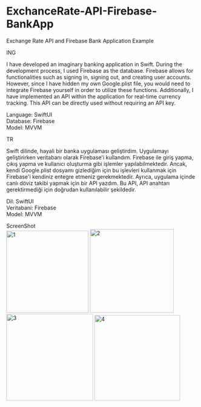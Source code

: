 # ExchanceRate-API-Firebase-BankApp
 Exchange Rate API and Firebase Bank Application Example

ING

I have developed an imaginary banking application in Swift. During the development process, I used Firebase as the database. Firebase allows for functionalities such as signing in, signing out, and creating user accounts. However, since I have hidden my own Google.plist file, you would need to integrate Firebase yourself in order to utilize these functions. Additionally, I have implemented an API within the application for real-time currency tracking. This API can be directly used without requiring an API key.

Language: SwiftUI<br>
Database: Firebase<br>
Model: MVVM

TR

Swift dilinde, hayali bir banka uygulaması geliştirdim. Uygulamayı geliştirirken veritabanı olarak Firebase'i kullandım. Firebase ile giriş yapma, çıkış yapma ve kullanıcı oluşturma gibi işlemler yapılabilmektedir. Ancak, kendi Google.plist dosyamı gizlediğim için bu işlevleri kullanmak için Firebase'i kendiniz entegre etmeniz gerekmektedir. Ayrıca, uygulama içinde canlı döviz takibi yapmak için bir API yazdım. Bu API, API anahtarı gerektirmediği için doğrudan kullanılabilir şekildedir.

Dil: SwiftUI<br>
Veritabani: Firebase<br>
Model: MVVM

ScreenShot<br>
<img width="217" alt="1" src="https://github.com/Mertaince/ExchanceRate-API-Firebase-BankApp/assets/135969370/39d1f8ef-4463-4b39-9a5f-d3d557b0d90a">
<img width="221" alt="2" src="https://github.com/Mertaince/ExchanceRate-API-Firebase-BankApp/assets/135969370/3dfaa737-d0f4-4e05-bd44-f21da36e090b">
<img width="229" alt="3" src="https://github.com/Mertaince/ExchanceRate-API-Firebase-BankApp/assets/135969370/b0e94037-9dc8-49be-baa7-0865c8fa3f8c">
<img width="226" alt="4" src="https://github.com/Mertaince/ExchanceRate-API-Firebase-BankApp/assets/135969370/9ba7b64e-51f4-4742-8608-c6c61797ea27">


